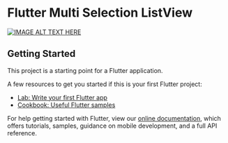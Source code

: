 # Flutter Multi Selection ListView

[![IMAGE ALT TEXT HERE](https://i.ytimg.com/vi/oKjpQr11wPA/maxresdefault.jpg)](https://www.youtube.com/watch?v=oKjpQr11wPA)

## Getting Started

This project is a starting point for a Flutter application.

A few resources to get you started if this is your first Flutter project:

- [Lab: Write your first Flutter app](https://flutter.dev/docs/get-started/codelab)
- [Cookbook: Useful Flutter samples](https://flutter.dev/docs/cookbook)

For help getting started with Flutter, view our
[online documentation](https://flutter.dev/docs), which offers tutorials,
samples, guidance on mobile development, and a full API reference.
